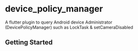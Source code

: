 # device_policy_manager

A flutter plugin to query Android device Administrator (DevicePolicyManager) such as LockTask & setCameraDisabled

## Getting Started


